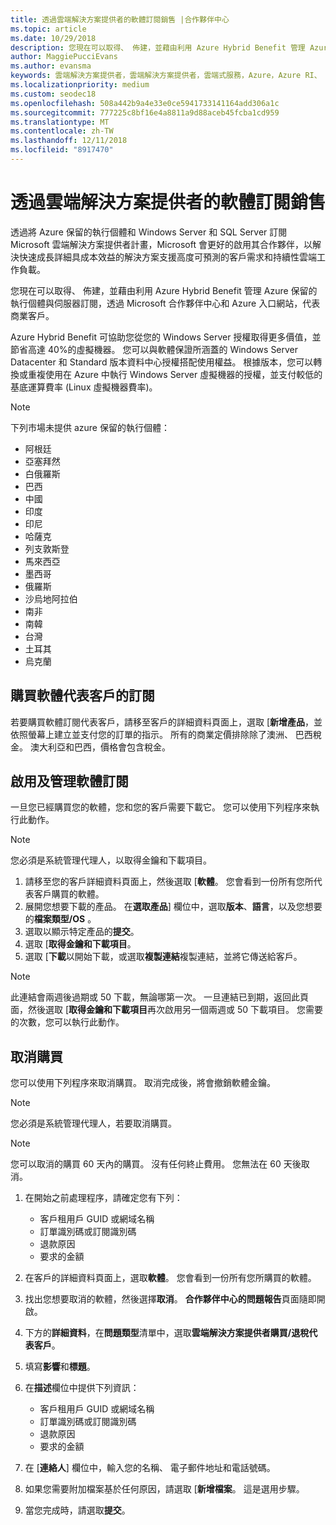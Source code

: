 ```yaml
---
title: 透過雲端解決方案提供者的軟體訂閱銷售 |合作夥伴中心
ms.topic: article
ms.date: 10/29/2018
description: 您現在可以取得、 佈建，並藉由利用 Azure Hybrid Benefit 管理 Azure 保留的執行個體與伺服器訂閱，透過 Microsoft 合作夥伴中心和 Azure 入口網站，代表商業客戶。
author: MaggiePucciEvans
ms.author: evansma
keywords: 雲端解決方案提供者，雲端解決方案提供者，雲端式服務，Azure，Azure RI、 Windows Server、 SQL Server，軟體訂閱
ms.localizationpriority: medium
ms.custom: seodec18
ms.openlocfilehash: 508a442b9a4e33e0ce5941733141164add306a1c
ms.sourcegitcommit: 777225c8bf16e4a8811a9d88aceb45fcba1cd959
ms.translationtype: MT
ms.contentlocale: zh-TW
ms.lasthandoff: 12/11/2018
ms.locfileid: "8917470"
---
```

# <a name="sell-software-subscriptions-through-csp"></a>透過雲端解決方案提供者的軟體訂閱銷售

透過將 Azure 保留的執行個體和 Windows Server 和 SQL Server 訂閱 Microsoft 雲端解決方案提供者計畫，Microsoft 會更好的啟用其合作夥伴，以解決快速成長詳細具成本效益的解決方案支援高度可預測的客戶需求和持續性雲端工作負載。 

您現在可以取得、 佈建，並藉由利用 Azure Hybrid Benefit 管理 Azure 保留的執行個體與伺服器訂閱，透過 Microsoft 合作夥伴中心和 Azure 入口網站，代表商業客戶。 

Azure Hybrid Benefit 可協助您從您的 Windows Server 授權取得更多價值，並節省高達 40%的虛擬機器。 您可以與軟體保證所涵蓋的 Windows Server Datacenter 和 Standard 版本資料中心授權搭配使用權益。 根據版本，您可以轉換或重複使用在 Azure 中執行 Windows Server 虛擬機器的授權，並支付較低的基底運算費率 (Linux 虛擬機器費率)。

> [!NOTE]  
> 下列市場未提供 azure 保留的執行個體：  
> * 阿根廷
> * 亞塞拜然
> * 白俄羅斯
> * 巴西
> * 中國
> * 印度
> * 印尼
> * 哈薩克
> * 列支敦斯登
> * 馬來西亞
> * 墨西哥
> * 俄羅斯
> * 沙烏地阿拉伯
> * 南非
> * 南韓
> * 台灣
> * 土耳其
> * 烏克蘭

## <a name="buy-software-subscriptions-on-behalf-of-customers"></a>購買軟體代表客戶的訂閱

若要購買軟體訂閱代表客戶，請移至客戶的詳細資料頁面上，選取 [**新增產品**，並依照螢幕上建立並支付您的訂單的指示。 所有的商業定價排除除了澳洲、 巴西稅金。 澳大利亞和巴西，價格會包含稅金。


## <a name="activate-and-manage-software-subscriptions"></a>啟用及管理軟體訂閱

一旦您已經購買您的軟體，您和您的客戶需要下載它。 您可以使用下列程序來執行此動作。 

>[!NOTE]
>您必須是系統管理代理人，以取得金鑰和下載項目。 

1. 請移至您的客戶詳細資料頁面上，然後選取 [**軟體**。 您會看到一份所有您所代表客戶購買的軟體。 
2.  展開您想要下載的產品。 在**選取產品**] 欄位中，選取**版本**、**語言**，以及您想要的**檔案類型/OS** 。 
3.  選取以顯示特定產品的**提交**。 
4.  選取 [**取得金鑰和下載項目**。 
5.  選取 [**下載**以開始下載，或選取**複製連結**複製連結，並將它傳送給客戶。 

>[!NOTE]
>此連結會兩週後過期或 50 下載，無論哪第一次。 一旦連結已到期，返回此頁面，然後選取 [**取得金鑰和下載項目**再次啟用另一個兩週或 50 下載項目。 您需要的次數，您可以執行此動作。 


## <a name="cancel-a-purchase"></a>取消購買
您可以使用下列程序來取消購買。 取消完成後，將會撤銷軟體金鑰。 

>[!NOTE]
>您必須是系統管理代理人，若要取消購買。 

>[!NOTE]
>您可以取消的購買 60 天內的購買。 沒有任何終止費用。 您無法在 60 天後取消。 

1.  在開始之前處理程序，請確定您有下列： 
    -   客戶租用戶 GUID 或網域名稱
    -   訂單識別碼或訂閱識別碼
    -   退款原因
    -   要求的金額

2.  在客戶的詳細資料頁面上，選取**軟體**。 您會看到一份所有您所購買的軟體。 

3.  找出您想要取消的軟體，然後選擇**取消**。 **合作夥伴中心的問題報告**頁面隨即開啟。 

4.  下方的**詳細資料**，在**問題類型**清單中，選取**雲端解決方案提供者購買/退稅代表客戶**。

5.  填寫**影響**和**標題**。 

6.  在**描述**欄位中提供下列資訊： 
    -   客戶租用戶 GUID 或網域名稱
    -   訂單識別碼或訂閱識別碼
    -   退款原因
    -   要求的金額

7.  在 [**連絡人**] 欄位中，輸入您的名稱、 電子郵件地址和電話號碼。 

8.  如果您需要附加檔案基於任何原因，請選取 [**新增檔案**。 這是選用步驟。 

9.  當您完成時，請選取**提交**。
